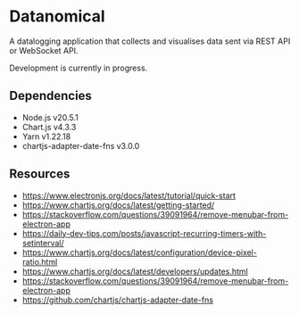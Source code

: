 # Datanomical  
A datalogging application that collects and visualises data sent via REST API or WebSocket API.  

Development is currently in progress.  

## Dependencies  
- Node.js v20.5.1  
- Chart.js v4.3.3  
- Yarn v1.22.18  
- chartjs-adapter-date-fns v3.0.0


## Resources  
- https://www.electronjs.org/docs/latest/tutorial/quick-start  
- https://www.chartjs.org/docs/latest/getting-started/  
- https://stackoverflow.com/questions/39091964/remove-menubar-from-electron-app  
- https://daily-dev-tips.com/posts/javascript-recurring-timers-with-setinterval/  
- https://www.chartjs.org/docs/latest/configuration/device-pixel-ratio.html  
- https://www.chartjs.org/docs/latest/developers/updates.html  
- https://stackoverflow.com/questions/39091964/remove-menubar-from-electron-app  
- https://github.com/chartjs/chartjs-adapter-date-fns  